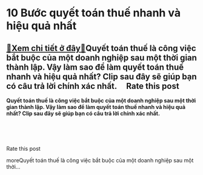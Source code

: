 10 Bước quyết toán thuế nhanh và hiệu quả nhất
==============================================

[:gift:Xem chi tiết ở đây:gift:](https://hddtvn.com/10-buoc-quyet-toan-thue-nhanh-va-hieu-qua-nhat/)Quyết toán thuế là công việc bắt buộc của một doanh nghiệp sau một thời gian thành lập. Vậy làm sao để làm quyết toán thuế nhanh và hiệu quả nhất? Clip sau đây sẽ giúp bạn có câu trả lời chính xác nhất.     Rate this post
-----------------------------------------------------------------------------------------------------------------------------------------------------------------------------------------------------------------------------

**Quyết toán thuế là công việc bắt buộc của một doanh nghiệp sau một thời gian thành lập. Vậy làm sao để làm quyết toán thuế nhanh và hiệu quả nhất? Clip sau đây sẽ giúp bạn có câu trả lời chính xác nhất.**



 



 








































Rate this post


moreQuyết toán thuế là công việc bắt buộc của một doanh nghiệp sau một thời…

